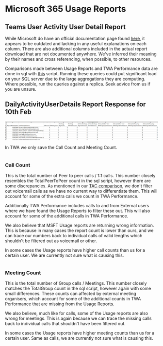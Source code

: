 # Microsoft 365 Usage Reports

## Teams User Activity User Detail Report

While Microsoft do have an official documentation page found [here](https://docs.microsoft.com/en-us/graph/api/reportroot-getteamsuseractivityuserdetail?view=graph-rest-1.0), it appears to be outdated and lacking in any useful explanations on each column. There are also additional columns included in the actual report download that are not documented anywhere. We've inferred their meaning by their names and cross referencing, when possible, to other resources.

Comparisons made between Usage Reports and TWA Performance data are done in sql with [this](MSFT-UsageReports-ComparisonSqlScripts.md) script. Running these queries could put significant load on your SQL server due to the large aggregations they are computing. Where possible, run the queries against a replica. Seek advice from us if you are unsure.

## DailyActivityUserDetails Report Response for 10th Feb
![MSFT Usage Report DailyActivityUserDetails](images/MSFTUsageReportDailyActivityUserDetails.png)

In TWA we only save the Call Count and Meeting Count.

#

### Call Count

This is the total number of Peer to peer calls / 1:1 calls. This number closely resembles the TotalPeerToPeer count in the sql script, however there are some discrepancies. As mentioned in our [TAC comparison](TAC-comparison.md), we don't filter out voicemail calls as we have no current way to differentiate them. This will account for some of the extra calls we count in TWA Performance. 

Additionally TWA Performance includes calls to and from External users where we have found the Usage Reports to filter these out. This will also account for some of the additional calls in TWA Performance. 

We also believe that MSFT Usage reports are returning wrong information. This is because in many cases the report count is lower than ours, and we can trace our numbers back to individual calls of valid lengths which shouldn't be filtered out as voicemail or other.

In some cases the Usage reports have higher call counts than us for a certain user. We are currently not sure what is causing this.

#

### Meeting Count

This is the total number of Group calls / Meetings. This number closely matches the TotalGroup count in the sql script, however again with some small differences. These counts can affected by external meeting organisers, which account for some of the additional counts in TWA Performance that are missing from the Usage Reports.

We also believe, much like for calls, some of the Usage reports are also wrong for meetings. This is again because we can trace the missing calls back to individual calls that shouldn't have been filtered out.

In some cases the Usage reports have higher meeting counts than us for a certain user. Same as calls, we are currently not sure what is causing this.